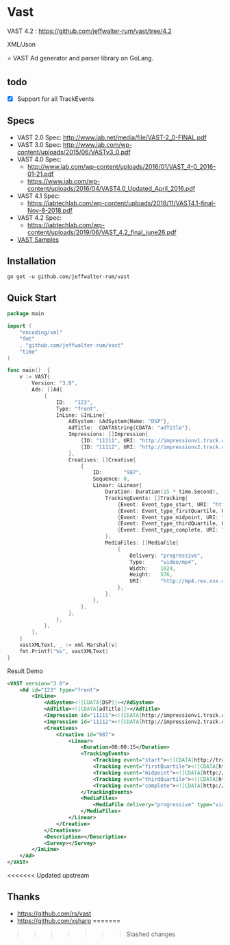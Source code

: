 # Vast

VAST 4.2 : https://github.com/jeffwalter-rum/vast/tree/4.2

XML/Json

:star: VAST Ad generator and parser library on GoLang.

## todo
- [x] Support for all TrackEvents

## Specs
* VAST 2.0 Spec: http://www.iab.net/media/file/VAST-2_0-FINAL.pdf
* VAST 3.0 Spec: http://www.iab.com/wp-content/uploads/2015/06/VASTv3_0.pdf
* VAST 4.0 Spec: 
  * http://www.iab.com/wp-content/uploads/2016/01/VAST_4-0_2016-01-21.pdf
  * https://www.iab.com/wp-content/uploads/2016/04/VAST4.0_Updated_April_2016.pdf
* VAST 4.1 Spec:
  * https://iabtechlab.com/wp-content/uploads/2018/11/VAST4.1-final-Nov-8-2018.pdf
* VAST 4.2 Spec:
  * https://iabtechlab.com/wp-content/uploads/2019/06/VAST_4.2_final_june26.pdf
* [VAST Samples](https://github.com/InteractiveAdvertisingBureau/VAST_Samples)

## Installation

`go get -u github.com/jeffwalter-rum/vast`



## Quick Start

```go
package main

import (
	"encoding/xml"
	"fmt"
	. "github.com/jeffwalter-rum/vast"
	"time"
)

func main()  {
	v := VAST{
		Version: "3.0",
		Ads: []Ad{
			{
				ID:   "123",
				Type: "front",
				InLine: &InLine{
					AdSystem: &AdSystem{Name: "DSP"},
					AdTitle:  CDATAString{CDATA: "adTitle"},
					Impressions: []Impression{
						{ID: "11111", URI: "http://impressionv1.track.com"},
						{ID: "11112", URI: "http://impressionv2.track.com"},
					},
					Creatives: []Creative{
						{
							ID:       "987",
							Sequence: 0,
							Linear: &Linear{
								Duration: Duration(15 * time.Second),
								TrackingEvents: []Tracking{
									{Event: Event_type_start, URI: "http://track.xxx.com/q/start?xx"},
									{Event: Event_type_firstQuartile, URI: "http://track.xxx.com/q/firstQuartile?xx"},
									{Event: Event_type_midpoint, URI: "http://track.xxx.com/q/midpoint?xx"},
									{Event: Event_type_thirdQuartile, URI: "http://track.xxx.com/q/thirdQuartile?xx"},
									{Event: Event_type_complete, URI: "http://track.xxx.com/q/complete?xx"},
								},
								MediaFiles: []MediaFile{
									{
										Delivery: "progressive",
										Type:     "video/mp4",
										Width:    1024,
										Height:   576,
										URI:      "http://mp4.res.xxx.com/new_video/2020/01/14/1485/335928CBA9D02E95E63ED9F4D45DF6DF_20200114_1_1_1051.mp4",
									},
								},
							},
						},
					},
				},
			},
		},
	}
	vastXMLText, _ := xml.Marshal(v)
	fmt.Printf("%s", vastXMLText)
}

```

Result Demo
```xml
<VAST version="3.0">
    <Ad id="123" type="front">
        <InLine>
            <AdSystem><![CDATA[DSP]]></AdSystem>
            <AdTitle><![CDATA[adTitle]]></AdTitle>
            <Impression id="11111"><![CDATA[http://impressionv1.track.com]]></Impression>
            <Impression id="11112"><![CDATA[http://impressionv2.track.com]]></Impression>
            <Creatives>
                <Creative id="987">
                    <Linear>
                        <Duration>00:00:15</Duration>
                        <TrackingEvents>
                            <Tracking event="start"><![CDATA[http://track.xxx.com/q/start?xx]]></Tracking>
                            <Tracking event="firstQuartile"><![CDATA[http://track.xxx.com/q/firstQuartile?xx]]></Tracking>
                            <Tracking event="midpoint"><![CDATA[http://track.xxx.com/q/midpoint?xx]]></Tracking>
                            <Tracking event="thirdQuartile"><![CDATA[http://track.xxx.com/q/thirdQuartile?xx]]></Tracking>
                            <Tracking event="complete"><![CDATA[http://track.xxx.com/q/complete?xx]]></Tracking>
                        </TrackingEvents>
                        <MediaFiles>
                            <MediaFile delivery="progressive" type="video/mp4" width="1024" height="576"><![CDATA[http://mp4.res.xxx.com/new_video/2020/01/14/1485/335928CBA9D02E95E63ED9F4D45DF6DF_20200114_1_1_1051.mp4]]></MediaFile>
                        </MediaFiles>
                    </Linear>
                </Creative>
            </Creatives>
            <Description></Description>
            <Survey></Survey>
        </InLine>
    </Ad>
</VAST>

```
<<<<<<< Updated upstream

## Thanks
+ https://github.com/rs/vast
+ https://github.com/xsharp
=======
>>>>>>> Stashed changes
